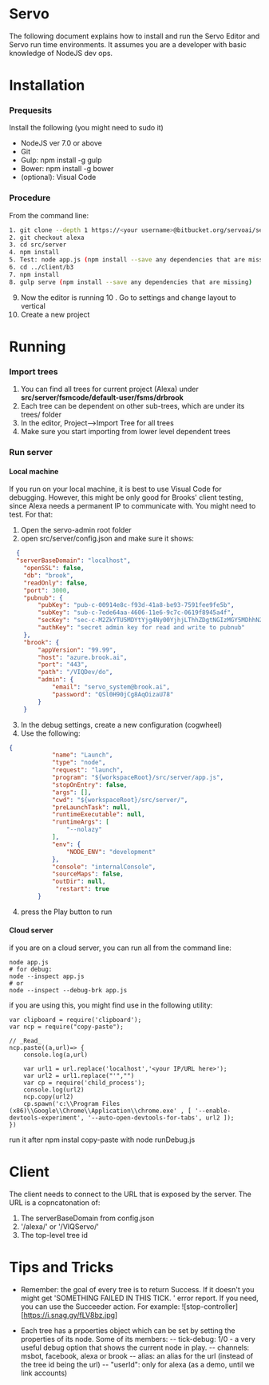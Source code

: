 # Servo
The following document explains how to install and run the Servo Editor and Servo run time environments. It assumes you are a developer with basic knowledge of NodeJS dev ops. 

# Installation 
### Prequesits
Install the following (you might need to sudo it)
  - NodeJS ver 7.0 or above
  - Git
  - Gulp: npm install -g gulp
  - Bower: npm install -g bower
  - (optional): Visual Code

### Procedure
From the command line:
```sh
1. git clone --depth 1 https://<your username>@bitbucket.org/servoai/servo-admin.git
2. git checkout alexa
3. cd src/server
4. npm install
5. Test: node app.js (npm install --save any dependencies that are missing) and break (Ctrl-C)
6. cd ../client/b3
7. npm install
8. gulp serve (npm install --save any dependencies that are missing) 
```
9. Now the editor is running
10 . Go to settings and change layout to vertical
11. Create a new project

# Running
### Import trees
1. You can find all trees for current project (Alexa) under **src/server/fsmcode/default-user/fsms/drbrook**
2. Each tree can be dependent on other sub-trees, which are under its trees/ folder
2. In the editor, Project-->Import Tree for all trees
3. Make sure you start importing from lower level dependent trees 

### Run server
#### Local machine
If you run on your local machine, it is best to use Visual Code for debugging. However, this might be only good for Brooks' client testing, since Alexa needs a permanent IP to communicate with. You might need to test. For that:
1. Open the servo-admin root folder
2. open src/server/config.json and make sure it shows:
``` JSON
  {
  "serverBaseDomain": "localhost",
    "openSSL": false,
    "db": "brook",
    "readOnly": false,
    "port": 3000,
    "pubnub": {
        "pubKey": "pub-c-00914e8c-f93d-41a8-be93-7591fee9fe5b",
        "subKey": "sub-c-7ede64aa-4606-11e6-9c7c-0619f8945a4f",
        "secKey": "sec-c-M2ZkYTU5MDYtYjg4Ny00YjhjLThhZDgtNGIzMGY5MDhhN2Qz",
        "authKey": "secret admin key for read and write to pubnub"
    },
    "brook": {
        "appVersion": "99.99",
        "host": "azure.brook.ai",
        "port": "443",
        "path": "/VIQDev/do",
        "admin": {
            "email": "servo_system@brook.ai",
            "password": "QSl0H90jCg8AqOizaU78"
        }
    }
```
3. In the debug settings, create a new configuration (cogwheel)
4. Use the following:
```json
{
            "name": "Launch",
            "type": "node",
            "request": "launch",
            "program": "${workspaceRoot}/src/server/app.js",
            "stopOnEntry": false,
            "args": [],
            "cwd": "${workspaceRoot}/src/server/",
            "preLaunchTask": null,
            "runtimeExecutable": null,
            "runtimeArgs": [
                "--nolazy"
            ],
            "env": {
                "NODE_ENV": "development"
            },
            "console": "internalConsole",
            "sourceMaps": false,
            "outDir": null,
             "restart": true
        }
```
4. press the Play button to run

#### Cloud server
if you are on a cloud server, you can run all from the command line:
``` 
node app.js
# for debug:
node --inspect app.js
# or
node --inspect --debug-brk app.js
```
if you are using this, you might find use in the following utility:
```
var clipboard = require('clipboard');
var ncp = require("copy-paste");

// _Read_
ncp.paste((a,url)=> {
	console.log(a,url)

	var url1 = url.replace('localhost','<your IP/URL here>');
	var url2 = url1.replace("'","")
	var cp = require('child_process');
	console.log(url2)
	ncp.copy(url2)
	cp.spawn('c:\\Program Files (x86)\\Google\\Chrome\\Application\\chrome.exe' , [ '--enable-devtools-experiment', '--auto-open-devtools-for-tabs', url2 ]);
})

```
run it after npm instal copy-paste with node runDebug.js 

# Client
The client needs to connect to the URL that is exposed by the server. The URL is a copncatonation of:
1. The serverBaseDomain from config.json 
2. '/alexa/' or  '/VIQServo/' 
3. The top-level tree id

# Tips and Tricks
-  Remember: the goal of every tree is to return Success. If it doesn't you might get 'SOMETHING FAILED IN THIS TICK. ' error report. If you need, you can use the Succeeder action. For example: ![stop-controller][https://i.snag.gy/fLV8bz.jpg]

- Each tree has a prpoerties object which can be set by setting the properties of its node. Some of its members:
-- tick-debug: 1/0 - a very useful debug option that shows the current node in play. 
-- channels: msbot, facebook, alexa or brook
-- alias: an alias for the url (instead of the tree id being the url) 
-- "userId": only for alexa (as a demo, until we link accounts)
